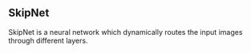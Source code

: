 ## SkipNet

SkipNet is a neural network which dynamically routes the input images through different layers. 
